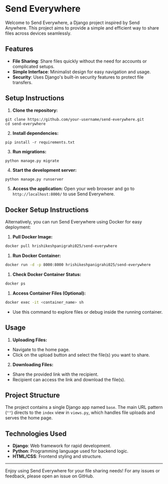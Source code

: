 # Send Everywhere

Welcome to Send Everywhere, a Django project inspired by Send Anywhere. This project aims to provide a simple and efficient way to share files across devices seamlessly.

## Features

- **File Sharing**: Share files quickly without the need for accounts or complicated setups.
- **Simple Interface**: Minimalist design for easy navigation and usage.
- **Security**: Uses Django's built-in security features to protect file transfers.

## Setup Instructions

1. **Clone the repository:**
```
git clone https://github.com/your-username/send-everywhere.git
cd send-everywhere
```

2. **Install dependencies:**
```
pip install -r requirements.txt
```

3. **Run migrations:**
```
python manage.py migrate
```

4. **Start the development server:**
```bash
python manage.py runserver
```

5. **Access the application:**
Open your web browser and go to `http://localhost:8000/` to use Send Everywhere.

## Docker Setup Instructions

Alternatively, you can run Send Everywhere using Docker for easy deployment:

1. **Pull Docker Image:**
```bash
docker pull hrishikeshpanigrahi025/send-everywhere
```

1. **Run Docker Container:**
```bash
docker run -d -p 8000:8000 hrishikeshpanigrahi025/send-everywhere
```

1. **Check Docker Container Status:**
```bash
docker ps
```

1. **Access Container Files (Optional):**
```bash
docker exec -it <container_name> sh
```
- Use this command to explore files or debug inside the running container.

## Usage

1. **Uploading Files:**
- Navigate to the home page.
- Click on the upload button and select the file(s) you want to share.

2. **Downloading Files:**
- Share the provided link with the recipient.
- Recipient can access the link and download the file(s).

## Project Structure

The project contains a single Django app named `base`. The main URL pattern (`""`) directs to the `index` view in `views.py`, which handles file uploads and serves the home page.

## Technologies Used

- **Django**: Web framework for rapid development.
- **Python**: Programming language used for backend logic.
- **HTML/CSS**: Frontend styling and structure.


---

Enjoy using Send Everywhere for your file sharing needs! For any issues or feedback, please open an issue on GitHub.
